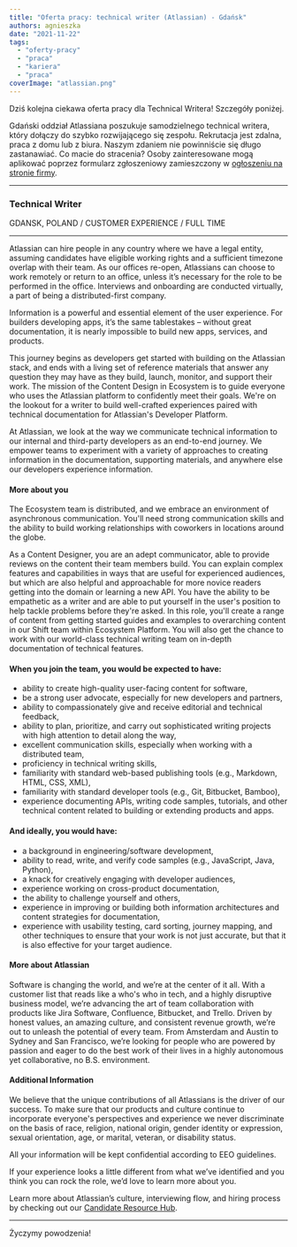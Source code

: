 ```yaml
---
title: "Oferta pracy: technical writer (Atlassian) - Gdańsk"
authors: agnieszka
date: "2021-11-22"
tags:
  - "oferty-pracy"
  - "praca"
  - "kariera"
  - "praca"
coverImage: "atlassian.png"
---
```


Dziś kolejna ciekawa oferta pracy dla Technical Writera! Szczegóły poniżej.

<!--truncate-->

Gdański oddział Atlassiana poszukuje samodzielnego technical writera, który
dołączy do szybko rozwijającego się zespołu. Rekrutacja jest zdalna, praca z
domu lub z biura. Naszym zdaniem nie powinniście się długo zastanawiać. Co macie
do stracenia? Osoby zainteresowane mogą aplikować poprzez formularz zgłoszeniowy
zamieszczony w
[ogłoszeniu na stronie firmy](https://jobs.lever.co/atlassian/57ee243c-e42e-4c44-9bad-d6e688630054).

---

### Technical Writer

GDANSK, POLAND / CUSTOMER EXPERIENCE / FULL TIME

---

Atlassian can hire people in any country where we have a legal entity, assuming
candidates have eligible working rights and a sufficient timezone overlap with
their team. As our offices re-open, Atlassians can choose to work remotely or
return to an office, unless it’s necessary for the role to be performed in the
office. Interviews and onboarding are conducted virtually, a part of being a
distributed-first company.

Information is a powerful and essential element of the user experience. For
builders developing apps, it’s the same tablestakes – without great
documentation, it is nearly impossible to build new apps, services, and
products.

This journey begins as developers get started with building on the Atlassian
stack, and ends with a living set of reference materials that answer any
question they may have as they build, launch, monitor, and support their work.
The mission of the Content Design in Ecosystem is to guide everyone who uses the
Atlassian platform to confidently meet their goals. We're on the lookout for a
writer to build well-crafted experiences paired with technical documentation for
Atlassian's Developer Platform.

At Atlassian, we look at the way we communicate technical information to our
internal and third-party developers as an end-to-end journey. We empower teams
to experiment with a variety of approaches to creating information in the
documentation, supporting materials, and anywhere else our developers experience
information.

#### More about you

The Ecosystem team is distributed, and we embrace an environment of asynchronous
communication. You'll need strong communication skills and the ability to build
working relationships with coworkers in locations around the globe.

As a Content Designer, you are an adept communicator, able to provide reviews on
the content their team members build. You can explain complex features and
capabilities in ways that are useful for experienced audiences, but which are
also helpful and approachable for more novice readers getting into the domain or
learning a new API. You have the ability to be empathetic as a writer and are
able to put yourself in the user's position to help tackle problems before
they're asked. In this role, you'll create a range of content from getting
started guides and examples to overarching content in our Shift team within
Ecosystem Platform. You will also get the chance to work with our world-class
technical writing team on in-depth documentation of technical features.

#### When you join the team, you would be expected to have:

- ability to create high-quality user-facing content for software,
- be a strong user advocate, especially for new developers and partners,
- ability to compassionately give and receive editorial and technical feedback,
- ability to plan, prioritize, and carry out sophisticated writing projects with
  high attention to detail along the way,
- excellent communication skills, especially when working with a distributed
  team,
- proficiency in technical writing skills,
- familiarity with standard web-based publishing tools (e.g., Markdown, HTML,
  CSS, XML),
- familiarity with standard developer tools (e.g., Git, Bitbucket, Bamboo),
- experience documenting APIs, writing code samples, tutorials, and other
  technical content related to building or extending products and apps.

#### And ideally, you would have:

- a background in engineering/software development,
- ability to read, write, and verify code samples (e.g., JavaScript, Java,
  Python),
- a knack for creatively engaging with developer audiences,
- experience working on cross-product documentation,
- the ability to challenge yourself and others,
- experience in improving or building both information architectures and content
  strategies for documentation,
- experience with usability testing, card sorting, journey mapping, and other
  techniques to ensure that your work is not just accurate, but that it is also
  effective for your target audience.

#### More about Atlassian

Software is changing the world, and we’re at the center of it all. With a
customer list that reads like a who's who in tech, and a highly disruptive
business model, we’re advancing the art of team collaboration with products like
Jira Software, Confluence, Bitbucket, and Trello. Driven by honest values, an
amazing culture, and consistent revenue growth, we’re out to unleash the
potential of every team. From Amsterdam and Austin to Sydney and San Francisco,
we’re looking for people who are powered by passion and eager to do the best
work of their lives in a highly autonomous yet collaborative, no B.S.
environment.

#### Additional Information

We believe that the unique contributions of all Atlassians is the driver of our
success. To make sure that our products and culture continue to incorporate
everyone's perspectives and experience we never discriminate on the basis of
race, religion, national origin, gender identity or expression, sexual
orientation, age, or marital, veteran, or disability status.

All your information will be kept confidential according to EEO guidelines.

If your experience looks a little different from what we’ve identified and you
think you can rock the role, we’d love to learn more about you.

Learn more about Atlassian’s culture, interviewing flow, and hiring process by
checking out our
[Candidate Resource Hub](https://www.atlassian.com/company/careers/resources).

---

Życzymy powodzenia!
